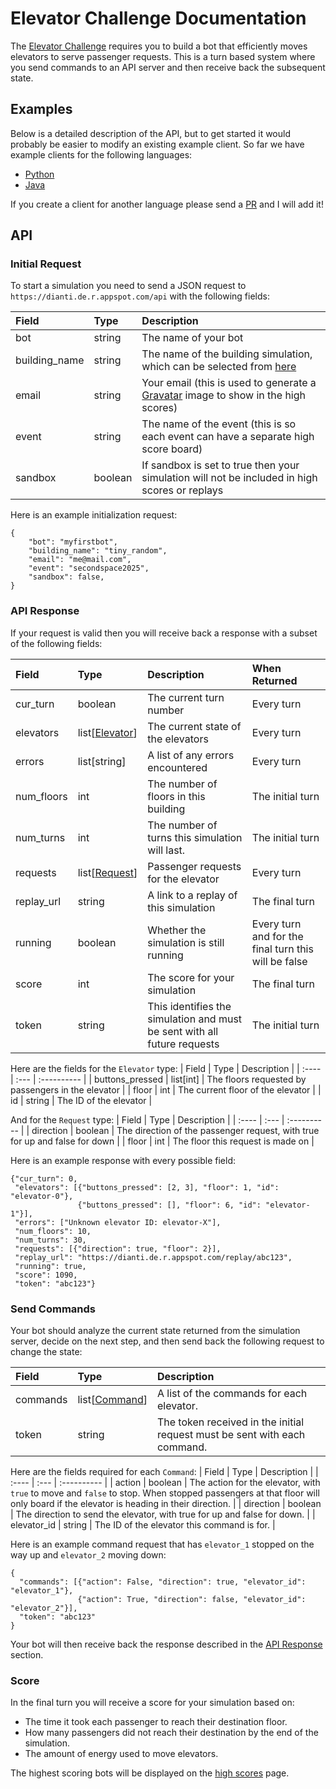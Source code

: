 # Elevator Challenge Documentation

The [Elevator Challenge](https://dianti.de.r.appspot.com/) requires you to build a bot that efficiently moves elevators to serve passenger requests. 
This is a turn based system where you send commands to an API server and then receive back the subsequent state.

## Examples

Below is a detailed description of the API, but to get started it would probably be easier to modify an existing example client.
So far we have example clients for the following languages:

- [Python](python/)
- [Java](java/)

If you create a client for another language please send a [PR](https://github.com/richardpenman/dianti-clients/pulls) and I will add it!

## API

### Initial Request
To start a simulation you need to send a JSON request to `https://dianti.de.r.appspot.com/api` with the following fields:

| Field | Type | Description |
| :---- | :--- | :---------- |
| bot | string | The name of your bot |
| building\_name | string | The name of the building simulation, which can be selected from [here](https://dianti.de.r.appspot.com/buildings) |
| email | string | Your email (this is used to generate a [Gravatar](https://gravatar.com/) image to show in the high scores) |
| event | string | The name of the event (this is so each event can have a separate high score board) |
| sandbox | boolean | If sandbox is set to true then your simulation will not be included in high scores or replays |

Here is an example initialization request:
```
{
    "bot": "myfirstbot",
    "building_name": "tiny_random",
    "email": "me@mail.com",
    "event": "secondspace2025",
    "sandbox": false,
}
```

<a name="api-response"></a> 
### API Response

If your request is valid then you will receive back a response with a subset of the following fields:

| Field | Type | Description | When Returned |
| :---- | :--- | :---------- | :------------ |
| cur\_turn | boolean | The current turn number | Every turn |
| elevators | list[[Elevator](#elevator-type)] | The current state of the elevators | Every turn |
| errors | list[string] | A list of any errors encountered | Every turn |
| num\_floors | int | The number of floors in this building | The initial turn |
| num\_turns | int | The number of turns this simulation will last. | The initial turn |
| requests | list[[Request](#request-type)] | Passenger requests for the elevator | Every turn |
| replay\_url | string | A link to a replay of this simulation | The final turn |
| running | boolean | Whether the simulation is still running | Every turn and for the final turn this will be false |
| score | int | The score for your simulation | The final turn |
| token | string | This identifies the simulation and must be sent with all future requests | The initial turn |

Here are the fields for the `Elevator` type:
<a name="elevator-type"></a> 
| Field | Type | Description |
| :---- | :--- | :---------- |
| buttons\_pressed | list[int] | The floors requested by passengers in the elevator |
| floor | int | The current floor of the elevator |
| id | string | The ID of the elevator |

And for the `Request` type:
<a name="request-type"></a> 
| Field | Type | Description |
| :---- | :--- | :---------- |
| direction | boolean | The direction of the passenger request, with true for up and false for down |
| floor | int | The floor this request is made on |

Here is an example response with every possible field:
```
{"cur_turn": 0,
 "elevators": [{"buttons_pressed": [2, 3], "floor": 1, "id": "elevator-0"},
               {"buttons_pressed": [], "floor": 6, "id": "elevator-1"}],
 "errors": ["Unknown elevator ID: elevator-X"],
 "num_floors": 10,
 "num_turns": 30,
 "requests": [{"direction": true, "floor": 2}],
 "replay_url": "https://dianti.de.r.appspot.com/replay/abc123",
 "running": true,
 "score": 1090,
 "token": "abc123"}
```

### Send Commands

Your bot should analyze the current state returned from the simulation server, decide on the next step, and then send back the following request to change the state:

| Field | Type | Description |
| :---- | :--- | :---------- |
| commands | list[[Command](#command-type)] | A list of the commands for each elevator. |
| token | string | The token received in the initial request must be sent with each command. |

Here are the fields required for each `Command`:
<a name="command-type"></a> 
| Field | Type | Description |
| :---- | :--- | :---------- |
| action | boolean | The action for the elevator, with `true` to move and `false` to stop. When stopped passengers at that floor will only board if the elevator is heading in their direction. |
| direction | boolean | The direction to send the elevator, with true for up and false for down. |
| elevator\_id | string | The ID of the elevator this command is for. |

Here is an example command request that has `elevator_1` stopped on the way up and `elevator_2` moving down:
```
{
  "commands": [{"action": False, "direction": true, "elevator_id": "elevator_1"},
               {"action": True, "direction": false, "elevator_id": "elevator_2"}],
  "token": "abc123"
}
```

Your bot will then receive back the response described in the [API Response](#api-response) section.

### Score

In the final turn you will receive a score for your simulation based on:

- The time it took each passenger to reach their destination floor.
- How many passengers did not reach their destination by the end of the simulation.
- The amount of energy used to move elevators.

The highest scoring bots will be displayed on the [high scores](https://dianti.de.r.appspot.com/highscores) page.
